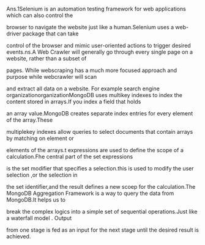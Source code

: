 Ans.1Selenium is an automation testing framework for web applications which can also control the 

browser to navigate the website just like a human.Selenium uses a web-driver package that can take 

control of the browser and mimic user-oriented actions to trigger desired events.ns.A Web Crawler will generally go through every single page on a website, rather than a subset of 

pages. While webscraping has a much more focused approach and purpose while webcrawler will scan 

and extract all data on a website. For example search engine organizationorganizationMongoDB uses multikey indexes to index the content stored in arrays.If you index a field that holds 

an array value.MongoDB creates separate index entries for every element of the array.These 

multiplekey indexes allow queries to select documents that contain arrays by matching on element or 

elements of the arrays.t expressions are used to define the scope of a calculation.Fhe central part of the set expressions 

is the set modifier that specifies a selection.this is used to modify the user selection ,or the selection in 

the set identifier,and the result defines a new scoep for the calculation.The MongoDB Aggregation Framework is a way to query the data from MongoDB.It helps us to 

break the complex logics into a simple set of sequential operations.Just like a waterfall model . Output 

from one stage is fed as an input for the next stage until the desired result is achieved.
